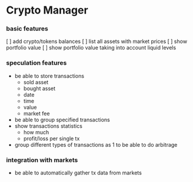 
# Crypto Manager

### basic features

[ ] add crypto/tokens balances
[ ] list all assets with market prices
[ ] show portfolio value
[ ] show portfolio value taking into account liquid levels

### speculation features

- be able to store transactions
  * sold asset
  * bought asset
  * date
  * time
  * value
  * market fee
- be able to group specified transactions
- show transactions statistics
  * how much
  * profit/loss per single tx
- group different types of transactions as 1 to be able to do arbitrage

### integration with markets

- be able to automatically gather tx data from markets
